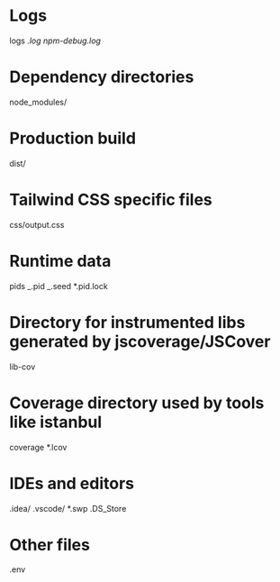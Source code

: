 # Logs

logs
_.log
npm-debug.log_

# Dependency directories

node_modules/

# Production build

dist/

# Tailwind CSS specific files

css/output.css

# Runtime data

pids
_.pid
_.seed
\*.pid.lock

# Directory for instrumented libs generated by jscoverage/JSCover

lib-cov

# Coverage directory used by tools like istanbul

coverage
\*.lcov

# IDEs and editors

.idea/
.vscode/
\*.swp
.DS_Store

# Other files

.env
